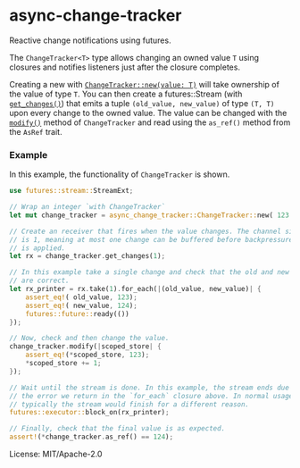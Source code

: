 # async-change-tracker

Reactive change notifications using futures.

The `ChangeTracker<T>` type allows changing an owned value `T` using
closures and notifies listeners just after the closure completes.

Creating a new with [`ChangeTracker::new(value:
T)`](struct.ChangeTracker.html#method.new) will take ownership of the value
of type `T`. You can then create a futures::Stream (with
[`get_changes()`](struct.ChangeTracker.html#method.get_changes)) that emits
a tuple `(old_value, new_value)` of type `(T, T)` upon every change to the
owned value. The value can be changed with the
[`modify()`](struct.ChangeTracker.html#method.modify) method of
`ChangeTracker` and read using the `as_ref()` method from the `AsRef` trait.

### Example

In this example, the functionality of `ChangeTracker` is shown.

```rust
use futures::stream::StreamExt;

// Wrap an integer `with ChangeTracker`
let mut change_tracker = async_change_tracker::ChangeTracker::new( 123 );

// Create an receiver that fires when the value changes. The channel size
// is 1, meaning at most one change can be buffered before backpressure
// is applied.
let rx = change_tracker.get_changes(1);

// In this example take a single change and check that the old and new value
// are correct.
let rx_printer = rx.take(1).for_each(|(old_value, new_value)| {
    assert_eq!( old_value, 123);
    assert_eq!( new_value, 124);
    futures::future::ready(())
});

// Now, check and then change the value.
change_tracker.modify(|scoped_store| {
    assert_eq!(*scoped_store, 123);
    *scoped_store += 1;
});

// Wait until the stream is done. In this example, the stream ends due to
// the error we return in the `for_each` closure above. In normal usage,
// typically the stream would finish for a different reason.
futures::executor::block_on(rx_printer);

// Finally, check that the final value is as expected.
assert!(*change_tracker.as_ref() == 124);
```

License: MIT/Apache-2.0
